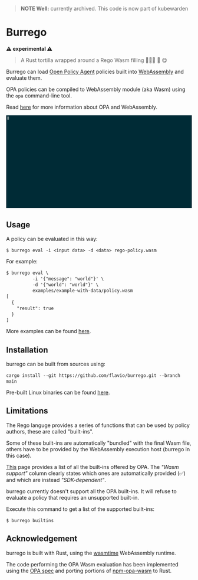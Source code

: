 > **NOTE Well:** currently archived. This code is now part of kubewarden

# Burrego

**⚠️  experimental ⚠️**

> A Rust tortilla wrapped around a Rego Wasm filling 🌯🌯🌯 🤤 😋

Burrego can load [Open Policy Agent](https://www.openpolicyagent.org/docs/)
policies built into [WebAssembly](https://webassembly.org/)
and evaluate them.

OPA policies can be compiled to WebAssembly module (aka Wasm) using the
`opa` command-line tool.

Read [here](https://www.openpolicyagent.org/docs/latest/wasm/) for more
information about OPA and WebAssembly.

[![demo](/demo.gif)](https://asciinema.org/a/420933)

## Usage

A policy can be evaluated in this way:

```
$ burrego eval -i <input data> -d <data> rego-policy.wasm
```

For example:

```console
$ burrego eval \
          -i '{"message": "world"}' \
          -d '{"world": "world"}' \
          examples/example-with-data/policy.wasm
[
  {
    "result": true
  }
]
```

More examples can be found [here](/examples/README.md).

## Installation

burrego can be built from sources using:

```
cargo install --git https://github.com/flavio/burrego.git --branch main
```

Pre-built Linux binaries can be found [here](https://github.com/flavio/burrego/releases).

## Limitations

The Rego languge provides a series of functions that can be used by policy authors, these are called "built-ins".

Some of these built-ins are automatically "bundled" with the final
Wasm file, others have to be provided by the WebAssembly execution host
(burrego in this case).

[This](https://www.openpolicyagent.org/docs/latest/policy-reference/#built-in-functions)
page provides a list of all the built-ins offered by OPA. The *"Wasm support"*
column clearly states which ones are automatically provided (✅) and which are
instead *"SDK-dependent"*.

burrego currently doesn't support all the OPA built-ins. It will refuse to
evaluate a policy that requires an unsupported built-in.

Execute this command to get a list of the supported built-ins:

```console
$ burrego builtins
```

## Acknowledgement

burrego is built with Rust, using the [wasmtime](https://github.com/bytecodealliance/wasmtime)
WebAssembly runtime.

The code performing the OPA Wasm evaluation has been implemented using the
[OPA spec](https://www.openpolicyagent.org/docs/latest/wasm/)
and porting portions of
[npm-opa-wasm](https://github.com/open-policy-agent/npm-opa-wasm/) to Rust.
